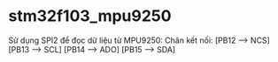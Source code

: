 # stm32f103_mpu9250
Sử dụng SPI2 để đọc dữ liệu từ MPU9250:
Chân kết nối:
[PB12 --> NCS]
[PB13 --> SCL]
[PB14 --> ADO]
[PB15 --> SDA]
